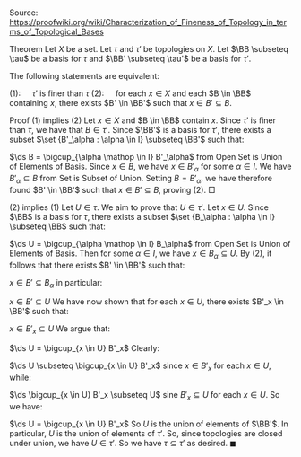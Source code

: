 # 

Source: https://proofwiki.org/wiki/Characterization_of_Fineness_of_Topology_in_terms_of_Topological_Bases



Theorem
Let $X$ be a set.
Let $\tau$ and $\tau'$ be topologies on $X$. 
Let $\BB \subseteq \tau$ be a basis for $\tau$ and $\BB' \subseteq \tau'$ be a basis for $\tau'$.

The following statements are equivalent:

$(1): \quad$ $\tau'$ is finer than $\tau$
$(2): \quad$ for each $x \in X$ and each $B \in \BB$ containing $x$, there exists $B' \in \BB'$ such that $x \in B' \subseteq B$.


Proof
$(1)$ implies $(2)$
Let $x \in X$ and $B \in \BB$ contain $x$.
Since $\tau'$ is finer than $\tau$, we have that $B \in \tau'$. 
Since $\BB'$ is a basis for $\tau'$, there exists a subset $\set {B'_\alpha : \alpha \in I} \subseteq \BB'$ such that: 

$\ds B = \bigcup_{\alpha \mathop \in I} B'_\alpha$
from Open Set is Union of Elements of Basis.
Since $x \in B$, we have $x \in B'_\alpha$ for some $\alpha \in I$.
We have $B'_\alpha \subseteq B$ from Set is Subset of Union. 
Setting $B = B'_\alpha$, we have therefore found $B' \in \BB'$ such that $x \in B' \subseteq B$, proving $(2)$. 
$\Box$

$(2)$ implies $(1)$
Let $U \in \tau$. 
We aim to prove that $U \in \tau'$. 
Let $x \in U$.
Since $\BB$ is a basis for $\tau$, there exists a subset $\set {B_\alpha : \alpha \in I} \subseteq \BB$ such that: 

$\ds U = \bigcup_{\alpha \mathop \in I} B_\alpha$
from Open Set is Union of Elements of Basis.
Then for some $\alpha \in I$, we have $x \in B_\alpha \subseteq U$. 
By $(2)$, it follows that there exists $B' \in \BB'$ such that: 

$x \in B' \subseteq B_\alpha$
in particular: 

$x \in B' \subseteq U$
We have now shown that for each $x \in U$, there exists $B'_x \in \BB'$ such that: 

$x \in B'_x \subseteq U$
We argue that: 

$\ds U = \bigcup_{x \in U} B'_x$
Clearly: 

$\ds U \subseteq  \bigcup_{x \in U} B'_x$
since $x \in B'_x$ for each $x \in U$, while: 

$\ds \bigcup_{x \in U} B'_x \subseteq U$
sine $B'_x \subseteq U$ for each $x \in U$.
So we have: 

$\ds U = \bigcup_{x \in U} B'_x$
So $U$ is the union of elements of $\BB'$. 
In particular, $U$ is the union of elements of $\tau'$. 
So, since topologies are closed under union, we have $U \in \tau'$.
So we have $\tau \subseteq \tau'$ as desired.
$\blacksquare$





